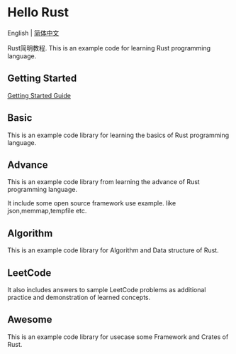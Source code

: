 # Hello Rust
 English | [简体中文](README_zh.md)


Rust简明教程. This is an example code for learning Rust programming language.

## Getting Started

[Getting Started Guide](https://github.com/savechina/hello-rust/blob/master/docs/src/getting-started.md)

## Basic

This is an example code library for learning the basics of Rust programming language.

## Advance

This is an example code library from learning the advance of Rust programming language.

It include some open source framework use example. like json,memmap,tempfile etc.

## Algorithm

This is an example code library for Algorithm and Data structure of Rust.

## LeetCode

It also includes answers to sample LeetCode problems as additional practice and demonstration of learned concepts.


## Awesome

This is an example code library for usecase some Framework and Crates of Rust.

